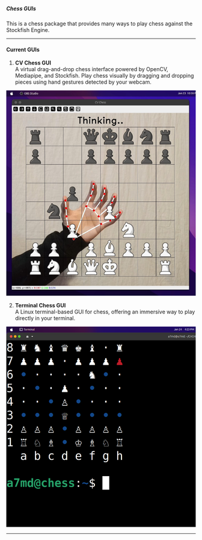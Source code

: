 ##### Chess GUIs  
This is a chess package that provides many ways to play chess against the Stockfish Engine.  

---

#### **Current GUIs**  

1. **CV Chess GUI**  
A virtual drag-and-drop chess interface powered by OpenCV, Mediapipe, and Stockfish. Play chess visually by dragging and dropping pieces using hand gestures detected by your webcam.  

![App Screenshot](CV_Chess/test.jpg)

2. **Terminal Chess GUI**  
A Linux terminal-based GUI for chess, offering an immersive way to play directly in your terminal.  

![App Screenshot](Terminal_Chess/lib/test.png)

---  

